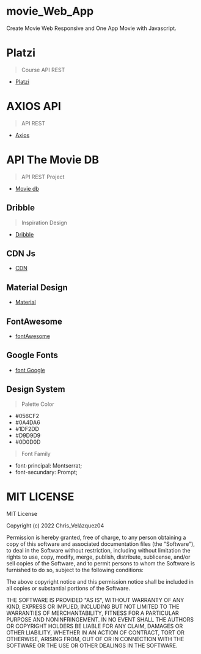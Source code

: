 # movie_Web_App

Create Movie Web Responsive and One App Movie with Javascript.

# Platzi

> Course API REST

- [Platzi](https://platzi.com/home)

# AXIOS API

> API REST

- [Axios](https://axios-http.com/)

# API The Movie DB

> API REST Project

- [Movie db](https://www.themoviedb.org/)

## Dribble

> Inspiration Design

- [Dribble](https://dribbble.com/)

## CDN Js

- [CDN](https://cdnjs.com/)

## Material Design

- [Material](https://material.io/)

## FontAwesome

- [fontAwesome](https://fontawesome.com/icons?d=gallery)

## Google Fonts

- [font Google](https://fonts.google.com/)

## Design System

> Palette Color

- #056CF2
- #0A4DA6
- #1DF2DD
- #D9D9D9
- #0D0D0D

> Font Family

- font-principal:  Montserrat;
- font-secundary: Prompt;

# MIT LICENSE

MIT License

Copyright (c) 2022 Chris_Velázquez04

Permission is hereby granted, free of charge, to any person obtaining a copy
of this software and associated documentation files (the "Software"), to deal
in the Software without restriction, including without limitation the rights
to use, copy, modify, merge, publish, distribute, sublicense, and/or sell
copies of the Software, and to permit persons to whom the Software is
furnished to do so, subject to the following conditions:

The above copyright notice and this permission notice shall be included in all
copies or substantial portions of the Software.

THE SOFTWARE IS PROVIDED "AS IS", WITHOUT WARRANTY OF ANY KIND, EXPRESS OR
IMPLIED, INCLUDING BUT NOT LIMITED TO THE WARRANTIES OF MERCHANTABILITY,
FITNESS FOR A PARTICULAR PURPOSE AND NONINFRINGEMENT. IN NO EVENT SHALL THE
AUTHORS OR COPYRIGHT HOLDERS BE LIABLE FOR ANY CLAIM, DAMAGES OR OTHER
LIABILITY, WHETHER IN AN ACTION OF CONTRACT, TORT OR OTHERWISE, ARISING FROM,
OUT OF OR IN CONNECTION WITH THE SOFTWARE OR THE USE OR OTHER DEALINGS IN THE
SOFTWARE.

